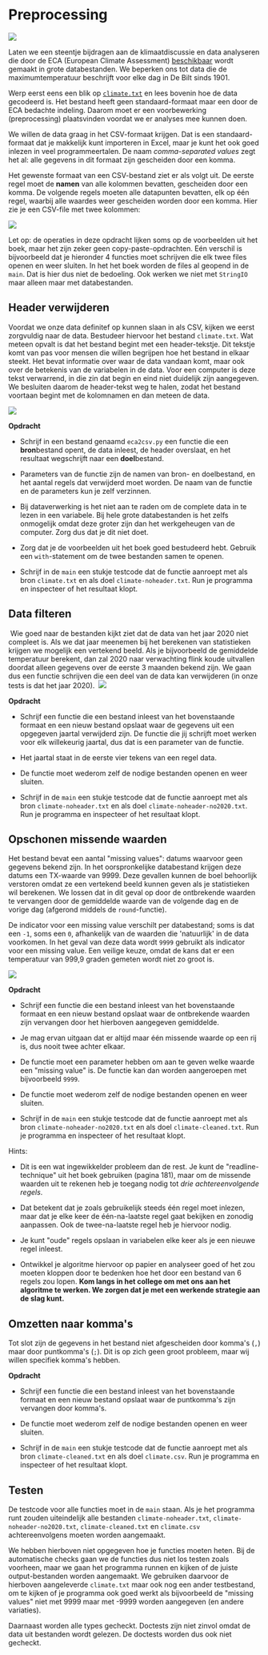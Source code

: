 # Preprocessing

![](temperature.png)

Laten we een steentje bijdragen aan de klimaatdiscussie en data analyseren die door de ECA (European Climate Assessment) [beschikbaar](https://www.ecad.eu/dailydata/predefinedseries.php) wordt gemaakt in grote databestanden. We beperken ons tot data die de maximumtemperatuur beschrijft voor elke dag in De Bilt sinds 1901.

Werp eerst eens een blik op [`climate.txt`](climate.txt) en lees bovenin hoe de data gecodeerd is. Het bestand heeft geen standaard-formaat maar een door de ECA bedachte indeling. Daarom moet er een voorbewerking (preprocessing) plaatsvinden voordat we er analyses mee kunnen doen.

We willen de data graag in het CSV-formaat krijgen. Dat is een standaard-formaat dat je makkelijk kunt importeren in Excel, maar je kunt het ook goed inlezen in veel programmeertalen. De naam *comma-separated values* zegt het al: alle gegevens in dit formaat zijn gescheiden door een komma. 

Het gewenste formaat van een CSV-bestand ziet er als volgt uit. De eerste regel moet de **namen** van alle kolommen bevatten, gescheiden door een komma. De volgende regels moeten alle datapunten bevatten, elk op één regel, waarbij alle waardes weer gescheiden worden door een komma. Hier zie je een CSV-file met twee kolommen:

![](telefoon.png)

Let op: de operaties in deze opdracht lijken soms op de voorbeelden uit het boek, maar het zijn zeker geen copy-paste-opdrachten. Eén verschil is bijvoorbeeld dat je hieronder 4 functies moet schrijven die elk twee files openen en weer sluiten. In het het boek worden de files al geopend in de `main`. Dat is hier dus niet de bedoeling. Ook werken we niet met `StringIO` maar alleen maar met databestanden.

## Header verwijderen

Voordat we onze data definitef op kunnen slaan in als CSV, kijken we eerst zorgvuldig naar de data. Bestudeer hiervoor het bestand `climate.txt`. Wat meteen opvalt is dat het bestand begint met een header-tekstje. Dit tekstje komt van pas voor mensen die willen begrijpen hoe het bestand in elkaar steekt. Het bevat informatie over waar de data vandaan komt, maar ook over de betekenis van de variabelen in de data. Voor een computer is deze tekst verwarrend, in die zin dat begin en eind niet duidelijk zijn aangegeven. We besluiten daarom de header-tekst weg te halen, zodat het bestand voortaan begint met de kolomnamen en dan meteen de data.

![](step1.png)

**Opdracht**

- Schrijf in een bestand genaamd `eca2csv.py` een functie die een **bron**bestand opent, de data inleest, de header overslaat, en het resultaat wegschrijft naar een **doel**bestand.

- Parameters van de functie zijn de namen van bron- en doelbestand, en het aantal regels dat verwijderd moet worden. De naam van de functie en de parameters kun je zelf verzinnen.

- Bij dataverwerking is het niet aan te raden om de complete data in te lezen in een variabele. Bij hele grote databestanden is het zelfs onmogelijk omdat deze groter zijn dan het werkgeheugen van de computer. Zorg dus dat je dit niet doet.

- Zorg dat je de voorbeelden uit het boek goed bestudeerd hebt. Gebruik een `with`-statement om de twee bestanden samen te openen.

- Schrijf in de `main` een stukje testcode dat de functie aanroept met als bron `climate.txt` en als doel `climate-noheader.txt`. Run je programma en inspecteer of het resultaat klopt.

## Data filteren
​
Wie goed naar de bestanden kijkt ziet dat de data van het jaar 2020 niet compleet is. Als we dat jaar meenemen bij het berekenen van statistieken krijgen we mogelijk een vertekend beeld. Als je bijvoorbeeld de gemiddelde temperatuur berekent, dan zal 2020 naar verwachting flink koude uitvallen doordat alleen gegevens over de eerste 3 maanden bekend zijn. We gaan dus een functie schrijven die een deel van de data kan verwijderen (in onze tests is dat het jaar 2020).
​
![](step2.png)

**Opdracht**

- Schrijf een functie die een bestand inleest van het bovenstaande formaat en een nieuw bestand opslaat waar de gegevens uit een opgegeven jaartal verwijderd zijn. De functie die jij schrijft moet werken voor elk willekeurig jaartal, dus dat is een parameter van de functie.

- Het jaartal staat in de eerste vier tekens van een regel data.

- De functie moet wederom zelf de nodige bestanden openen en weer sluiten.

- Schrijf in de `main` een stukje testcode dat de functie aanroept met als bron `climate-noheader.txt` en als doel `climate-noheader-no2020.txt`. Run je programma en inspecteer of het resultaat klopt.

## Opschonen missende waarden

Het bestand bevat een aantal "missing values": datums waarvoor geen gegevens bekend zijn. In het oorspronkelijke databestand krijgen deze datums een TX-waarde van 9999. Deze gevallen kunnen de boel behoorlijk verstoren omdat ze een vertekend beeld kunnen geven als je statistieken wil berekenen. We lossen dat in dit geval op door de ontbrekende waarden te vervangen door de gemiddelde waarde van de volgende dag en de vorige dag (afgerond middels de `round`-functie).

De indicator voor een missing value verschilt per databestand; soms is dat een `-1`, soms een `0`, afhankelijk van de waarden die 'natuurlijk' in de data voorkomen. In het geval van deze data wordt `9999` gebruikt als indicator voor een missing value. Een veilige keuze, omdat de kans dat er een temperatuur van 999,9 graden gemeten wordt niet zo groot is.

![](step3.png)

**Opdracht**

- Schrijf een functie die een bestand inleest van het bovenstaande formaat en een nieuw bestand opslaat waar de ontbrekende waarden zijn vervangen door het hierboven aangegeven gemiddelde.

- Je mag ervan uitgaan dat er altijd maar één missende waarde op een rij is, dus nooit twee achter elkaar.

- De functie moet een parameter hebben om aan te geven welke waarde een "missing value" is. De functie kan dan worden aangeroepen met bijvoorbeeld `9999`.

- De functie moet wederom zelf de nodige bestanden openen en weer sluiten.

- Schrijf in de `main` een stukje testcode dat de functie aanroept met als bron `climate-noheader-no2020.txt` en als doel `climate-cleaned.txt`. Run je programma en inspecteer of het resultaat klopt.

Hints:

- Dit is een wat ingewikkelder probleem dan de rest. Je kunt de "readline-technique" uit het boek gebruiken (pagina 181), maar om de missende waarden uit te rekenen heb je toegang nodig tot *drie achtereenvolgende regels*.

- Dat betekent dat je zoals gebruikelijk steeds één regel moet inlezen, maar dat je elke keer de één-na-laatste regel gaat bekijken en zonodig aanpassen. Ook de twee-na-laatste regel heb je hiervoor nodig.

- Je kunt "oude" regels opslaan in variabelen elke keer als je een nieuwe regel inleest.

- Ontwikkel je algoritme hiervoor op papier en analyseer goed of het zou moeten kloppen door te bedenken hoe het door een bestand van 6 regels zou lopen. **Kom langs in het college om met ons aan het algoritme te werken. We zorgen dat je met een werkende strategie aan de slag kunt.**

## Omzetten naar komma's

Tot slot zijn de gegevens in het bestand niet afgescheiden door komma's (`,`) maar door puntkomma's (`;`). Dit is op zich geen groot probleem, maar wij willen specifiek komma's hebben.

**Opdracht**

- Schrijf een functie die een bestand inleest van het bovenstaande formaat en een nieuw bestand opslaat waar de puntkomma's zijn vervangen door komma's.

- De functie moet wederom zelf de nodige bestanden openen en weer sluiten.

- Schrijf in de `main` een stukje testcode dat de functie aanroept met als bron `climate-cleaned.txt` en als doel `climate.csv`. Run je programma en inspecteer of het resultaat klopt.

## Testen

De testcode voor alle functies moet in de `main` staan. Als je het programma runt zouden uiteindelijk alle bestanden `climate-noheader.txt`, `climate-noheader-no2020.txt`, `climate-cleaned.txt` en `climate.csv` achtereenvolgens moeten worden aangemaakt.

We hebben hierboven niet opgegeven hoe je functies moeten heten. Bij de automatische checks gaan we de functies dus niet los testen zoals voorheen, maar we gaan het programma runnen en kijken of de juiste output-bestanden worden aangemaakt. We gebruiken daarvoor de hierboven aangeleverde `climate.txt` maar ook nog een ander testbestand, om te kijken of je programma ook goed werkt als bijvoorbeeld de "missing values" niet met 9999 maar met -9999 worden aangegeven (en andere variaties).

Daarnaast worden alle types gecheckt. Doctests zijn niet zinvol omdat de data uit bestanden wordt gelezen. De doctests worden dus ook niet gecheckt.
